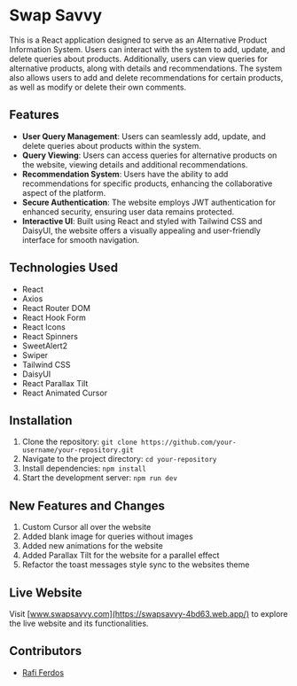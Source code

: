 # Swap Savvy

This is a React application designed to serve as an Alternative Product Information System. Users can interact with the system to add, update, and delete queries about products. Additionally, users can view queries for alternative products, along with details and recommendations. The system also allows users to add and delete recommendations for certain products, as well as modify or delete their own comments.

## Features

- **User Query Management**: Users can seamlessly add, update, and delete queries about products within the system.
- **Query Viewing**: Users can access queries for alternative products on the website, viewing details and additional recommendations.
- **Recommendation System**: Users have the ability to add recommendations for specific products, enhancing the collaborative aspect of the platform.
- **Secure Authentication**: The website employs JWT authentication for enhanced security, ensuring user data remains protected.
- **Interactive UI**: Built using React and styled with Tailwind CSS and DaisyUI, the website offers a visually appealing and user-friendly interface for smooth navigation.

## Technologies Used

- React
- Axios
- React Router DOM
- React Hook Form
- React Icons
- React Spinners
- SweetAlert2
- Swiper
- Tailwind CSS
- DaisyUI
- React Parallax Tilt
- React Animated Cursor

## Installation

1. Clone the repository: `git clone https://github.com/your-username/your-repository.git`
2. Navigate to the project directory: `cd your-repository`
3. Install dependencies: `npm install`
4. Start the development server: `npm run dev`

## New Features and Changes

1. Custom Cursor all over the website
2. Added blank image for queries without images
3. Added new animations for the website
4. Added Parallax Tilt for the website for a parallel effect
5. Refactor the toast messages style sync to the websites theme

## Live Website

Visit [www.swapsavvy.com](https://swapsavvy-4bd63.web.app/) to explore the live website and its functionalities.

## Contributors

- [Rafi Ferdos](https://github.com/rafiferdos)
